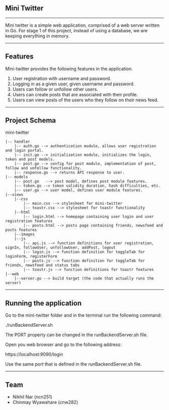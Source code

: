 ## Mini Twitter
---

Mini twitter is a simple web application, comprised of a web server written in Go. For stage 1 of this project, instead of using a database, we are keeping everything in memory. 

---

## Features

Mini-twitter provides the following features in the application.

1. User registration with username and password.
2. Logging in as a given user, given username and password.
3. Users can follow or unfollow other users.
4. Users can create posts that are associated with their profile.
5. Users can view posts of the users who they follow on their news feed.

---

## Project Schema

mini-twitter 

    |-- handler
    	|-- auth.go --> authentication module, allows user registration and login portal.
    	|-- init.go --> initialization module, initializes the login, token and post models.
    	|-- post.go --> config for post module, implementation of post, follow and unfollow functionality.
    	|-- response.go --> returns API response to user.
    |-- models
        |-- post.go   --> post model, defines post module features.
        |-- token.go --> token validity duration, hash difficulties, etc.
        |-- user.go --> user model, defines user module features.
	|--views
		|--css
			|-- main.css --> stylesheet for mini-twitter
			|-- toastr.css --> stylesheet for toastr functionality
		|--html
			|-- login.html --> homepage containing user login and user registration features
			|-- posts.html --> posts page containing friends, newsfeed and posts features
		|--images
		|--js
			|-- api.js --> function definitions for user registration, signIn, followUser, unfollowUser, addPost, logout
			|-- login.js --> function definition for toggleTab for loginForm, registerForm
			|-- posts.js --> function definition for toggleTab for friends, newsfeed and status tabs
			|-- toastr.js --> function definitions for toastr features
	|--web
		|--server.go --> build target (the code that actually runs the server)

---

## Running the application

Go to the mini-twitter folder and in the terminal run the following command:

./runBackendServer.sh

The PORT property can be changed in the runBackendServer.sh file.

Open you web browser and go to the following address:

https://localhost:9090/login

Use the same port that is defined in the runBackendServer.sh file.

---


## Team
* Nikhil Nar (ncn251)
* Chinmay Wyawahare (cnw282)